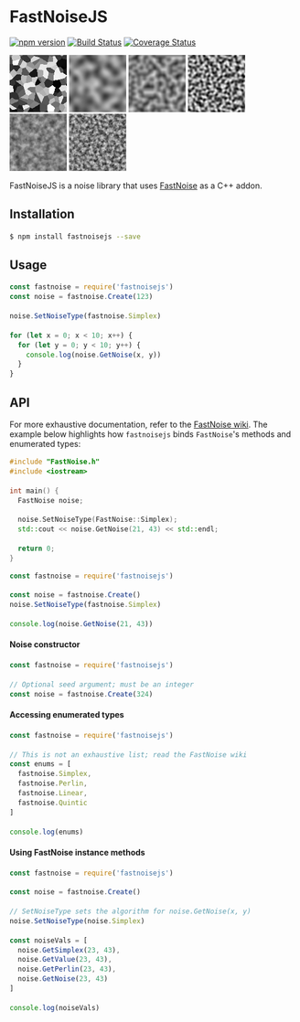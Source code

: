 # FastNoiseJS

[![npm version](https://badge.fury.io/js/fastnoisejs.svg)](https://badge.fury.io/js/fastnoisejs)
[![Build Status](https://travis-ci.org/ScottyFillups/FastNoiseJS.svg?branch=master)](https://travis-ci.org/ScottyFillups/FastNoiseJS)
[![Coverage Status](https://coveralls.io/repos/github/ScottyFillups/FastNoiseJS/badge.svg?branch=master)](https://coveralls.io/github/ScottyFillups/FastNoiseJS?branch=master)

![Cellular](https://raw.githubusercontent.com/ScottyFillups/FastNoiseJS/master/images/GetCellular.png)
![Cubic](https://raw.githubusercontent.com/ScottyFillups/FastNoiseJS/master/images/GetCubic.png)
![Perlin](https://raw.githubusercontent.com/ScottyFillups/FastNoiseJS/master/images/GetPerlin.png)
![Simplex](https://raw.githubusercontent.com/ScottyFillups/FastNoiseJS/master/images/GetSimplex.png)
![PerlinFractal]( https://raw.githubusercontent.com/ScottyFillups/FastNoiseJS/master/images/GetPerlinFractal.png)
![SimplexFractal](https://raw.githubusercontent.com/ScottyFillups/FastNoiseJS/master/images/GetSimplexFractal.png)

FastNoiseJS is a noise library that uses [FastNoise](https://github.com/Auburns/FastNoise) as a C++ addon.

## Installation

```bash
$ npm install fastnoisejs --save
```

## Usage

```js
const fastnoise = require('fastnoisejs')
const noise = fastnoise.Create(123)

noise.SetNoiseType(fastnoise.Simplex)

for (let x = 0; x < 10; x++) {
  for (let y = 0; y < 10; y++) {
    console.log(noise.GetNoise(x, y))
  }
}
```

## API 

For more exhaustive documentation, refer to the [FastNoise wiki](https://github.com/Auburns/FastNoise/wiki). The example below highlights how `fastnoisejs` binds `FastNoise`'s methods and enumerated types:

```cc
#include "FastNoise.h"
#include <iostream>

int main() {
  FastNoise noise;

  noise.SetNoiseType(FastNoise::Simplex);
  std::cout << noise.GetNoise(21, 43) << std::endl;

  return 0;
}
```

```js
const fastnoise = require('fastnoisejs')

const noise = fastnoise.Create()
noise.SetNoiseType(fastnoise.Simplex)

console.log(noise.GetNoise(21, 43))
```

#### Noise constructor

```js
const fastnoise = require('fastnoisejs')

// Optional seed argument; must be an integer
const noise = fastnoise.Create(324)
```

#### Accessing enumerated types

```js
const fastnoise = require('fastnoisejs')

// This is not an exhaustive list; read the FastNoise wiki
const enums = [
  fastnoise.Simplex,
  fastnoise.Perlin,
  fastnoise.Linear,
  fastnoise.Quintic
]

console.log(enums)
```

#### Using FastNoise instance methods

```js
const fastnoise = require('fastnoisejs')

const noise = fastnoise.Create()

// SetNoiseType sets the algorithm for noise.GetNoise(x, y)
noise.SetNoiseType(noise.Simplex)

const noiseVals = [
  noise.GetSimplex(23, 43),
  noise.GetValue(23, 43),
  noise.GetPerlin(23, 43),
  noise.GetNoise(23, 43)
]

console.log(noiseVals)
```
